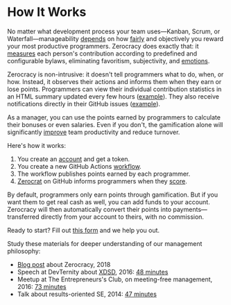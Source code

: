 # How It Works

No matter what development process your team uses—Kanban, Scrum,
  or Waterfall—manageability [depends][measure-or-not] on how [fairly]
  and objectively you reward your most productive programmers.
Zerocracy does exactly that: it [measures][zerocrat] each person's contribution
  according to predefined and configurable bylaws, eliminating favoritism,
  subjectivity, and [emotions].

Zerocracy is non-intrusive: it doesn't tell programmers
  what to do, when, or how.
Instead, it observes their actions and informs them when
  they earn or lose points.
Programmers can view their individual contribution statistics
  in an HTML summary updated every few hours ([example][vitals]).
They also receive notifications directly in their GitHub
  issues ([example][reward]).

As a manager, you can use the points earned by programmers
  to calculate their bonuses or even salaries.
Even if you don't, the gamification alone will significantly
  [improve][effect] team productivity and reduce turnover.

Here's how it works:

1. You create an [account][baza] and get a token.
1. You create a new GitHub Actions [workflow][judges-action].
1. The workflow publishes points earned by each programmer.
1. [Zerocrat][0crat] on GitHub informs programmers when they [score].

By default, programmers only earn points through gamification.
But if you want them to get real cash as well,
  you can add funds to your account.
Zerocracy will then automatically convert their points into
  payments—transferred directly from your account to theirs, with no commission.

Ready to start?
Fill out [this form][cfp] and we help you out.

Study these materials for deeper understanding of our management philosophy:

* [Blog post][announcement] about Zerocracy, 2018
* Speech at DevTernity about [XDSD], 2016: [48 minutes][devternity]
* Meetup at The Entrepreneurs's Club, on meeting-free management, 2016: [73 minutes][TEC]
* Talk about results-oriented SE, 2014: [47 minutes][Lisette]

[measure-or-not]: https://www.yegor256.com/2020/06/23/individual-performance-metrics.html
[vitals]: https://www.eolang.org/zerocracy/objectionary-vitals.html
[reward]: https://github.com/objectionary/eo/pull/3457#issuecomment-2455183697
[baza]: https://www.zerocracy.com/dash
[cfp]: https://www.zerocracy.com/cfp
[judges-action]: https://github.com/zerocracy/judges-action
[effect]: https://www.yegor256.com/2014/09/24/why-monetary-awards-dont-work.html
[0crat]: https://github.com/0crat
[emotions]: https://www.yegor256.com/2020/12/29/metric-for-emotions.html
[fairly]: https://www.yegor256.com/2019/01/22/10x-paychecks.html
[zerocrat]: https://www.yegor256.com/2018/03/21/zerocracy-announcement.html
[score]: https://www.yegor256.com/2017/11/28/microtasking.html
[devternity]: https://www.youtube.com/watch?v=7EytYc7K5JA
[XDSD]: https://www.xdsd.org
[announcement]: https://www.yegor256.com/2018/03/21/zerocracy-announcement.html
[TEC]: https://www.youtube.com/watch?v=qRZYJGYdrwk
[Lisette]: https://www.youtube.com/watch?v=TWBBZK_XRNU
